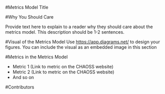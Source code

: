 #Metrics Model Title

#Why You Should Care

Provide text here to explain to a reader why they should care about the metrics model. This description should be 1-2 sentences. 

#Visual of the Metrics Model
Use https://app.diagrams.net/ to design your figures. You can include the visual as an embedded image in this section 

#Metrics in the Metrics Model 
- Metric 1 (Link to metric on the CHAOSS website)
- Metric 2 (Link to metric on the CHAOSS website)
- And so on

#Contributors
